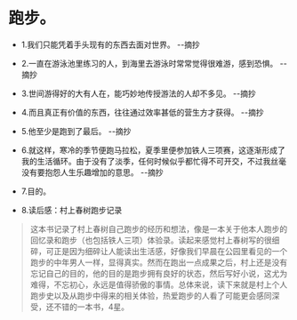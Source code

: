 # 跑步。

- 1.我们只能凭着手头现有的东西去面对世界。 --摘抄

- 2.一直在游泳池里练习的人，到海里去游泳时常常觉得很难游，感到恐惧。 --摘抄

- 3.世间游得好的大有人在，能巧妙地传授游法的人却不多见。 --摘抄

- 4.而且真正有价值的东西，往往通过效率甚低的营生方才获得。 --摘抄

- 5.他至少是跑到了最后。 --摘抄

- 6.就这样，寒冷的季节便跑马拉松，夏季里便参加铁人三项赛，这逐渐形成了我的生活循环。由于没有了淡季，任何时候似乎都忙得不可开交，不过我丝毫没有要抱怨人生乐趣增加的意思。 --摘抄

- 7.目的。

- 8.读后感：村上春树跑步记录

>这本书记录了村上春树自己跑步的经历和想法，像是一本关于他本人跑步的回忆录和跑步（也包括铁人三项）体验录。读起来感觉村上春树写的很细碎，可正是因为细碎让人能读出生活感，好像我们早晨在公园里看见的一个跑步的中年男人一样，显得真实。然而在跑出一点成果之后，村上还是没有忘记自己的目的，他的目的是跑步拥有良好的状态，然后写好小说，这尤为难得，不忘初心，永远是值得骄傲的事情。总体来说，读下来就是村上个人跑步史以及从跑步中得来的相关体验，热爱跑步的人看了可能更会感同深受，还不错的一本书，4星。
